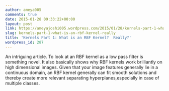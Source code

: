 ```yaml
---
author: ameya005
comments: true
date: 2015-01-28 09:33:22+00:00
layout: post
link: https://ameyajoshi005.wordpress.com/2015/01/28/kernels-part-1-what-is-an-rbf-kernel-really/
slug: kernels-part-1-what-is-an-rbf-kernel-really
title: 'Kernels Part 1: What is an RBF Kernel?  Really?'
wordpress_id: 287
---
```


An intriguing article. To look at an RBF kernel as a low pass filter is something novel. It also basically shows why RBF kernels work brilliantly on high dimensional images. Given that your image features generally lie in a continuous domain, an RBF kernel generally can fit smooth solutions and thereby create more relevant separating hyperplanes,especially in case of multiple classes. 
